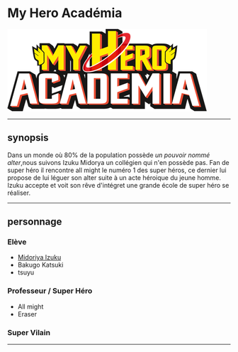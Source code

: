 # My Hero Académia
![logo](https://github.com/laurorus/sitewebcour/blob/main/My_Hero_Academia_logo_fr.png "image1")
___

## synopsis
Dans un monde où 80% de la population possède *un pouvoir nommé alter*,nous suivons Izuku Midorya un collégien qui n'en possède pas. Fan de super héro il rencontre all might le numéro 1 des super héros, ce dernier lui propose de lui léguer son alter suite à un acte héroique du jeune homme. Izuku accepte et voit son rêve d'intégret une grande école de super héro se réaliser.
___

## personnage
### Elève
* [Midoriya Izuku](https://github.com/laurorus/sitewebcour/blob/main/IzukuMidoriya)
* Bakugo Katsuki
* tsuyu 
### Professeur / Super Héro
* All might
* Eraser
### Super Vilain
___



